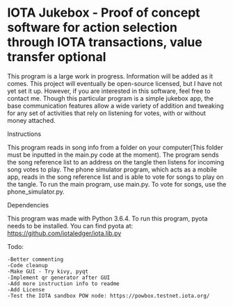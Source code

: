 # IOTA Jukebox - Proof of concept software for action selection through IOTA transactions, value transfer optional

This program is a large work in progress. Information will be added as it comes. This project will eventually be open-source licensed, but I have not yet set it up. However, if you are interested in this software, feel free to contact me. Though this particular program is a simple jukebox app, the base communication features allow a wide variety of addition and tweaking for any set of activities that rely on listening for votes, with or without money attached. 

Instructions

This program reads in song info from a folder on your computer(This folder must be inputted in the main.py code at the moment). The program sends the song reference list to an address on the tangle then listens for incoming song votes to play. The phone simulator program, which acts as a mobile app, reads in the song reference list and is able to vote for songs to play on the tangle. To run the main program, use main.py. To vote for songs, use the phone_simulator.py. 

Dependencies

This program was made with Python 3.6.4. To run this program, pyota needs to be installed. You can find pyota at: https://github.com/iotaledger/iota.lib.py

Todo: 
```
-Better commenting
-Code cleanup
-Make GUI - Try kivy, pyqt
-Implement qr generator after GUI
-Add more instruction info to readme
-Add License
-Test the IOTA sandbox POW node: https://powbox.testnet.iota.org/
```
